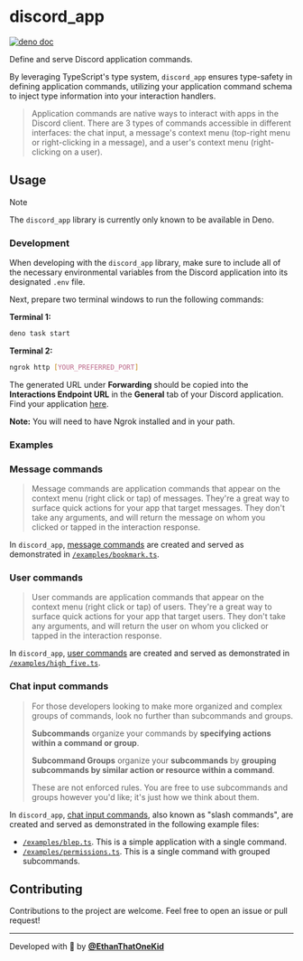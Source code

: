 # discord_app

[![deno doc](https://doc.deno.land/badge.svg)](https://deno.land/x/discord_app)

Define and serve Discord application commands.

By leveraging TypeScript's type system, `discord_app` ensures type-safety in
defining application commands, utilizing your application command schema to
inject type information into your interaction handlers.

> Application commands are native ways to interact with apps in the Discord
> client. There are 3 types of commands accessible in different interfaces: the
> chat input, a message's context menu (top-right menu or right-clicking in a
> message), and a user's context menu (right-clicking on a user).

## Usage

> [!NOTE]
>
> The `discord_app` library is currently only known to be available in Deno.

### Development

When developing with the `discord_app` library, make sure to include all of the 
necessary environmental variables from the Discord application into its designated 
`.env` file.

Next, prepare two terminal windows to run the following commands:

**Terminal 1:**

```bash
deno task start
```

**Terminal 2:**

```bash
ngrok http [YOUR_PREFERRED_PORT]
```

The generated URL under **Forwarding** should be copied into the **Interactions 
Endpoint URL** in the **General** tab of your Discord application. Find your 
application [here](https://discord.com/developers/applications).

**Note:** You will need to have Ngrok installed and in your path.

### Examples

<!-- Examples are located in the generated library documentation. -->

### Message commands

> Message commands are application commands that appear on the context menu
> (right click or tap) of messages. They're a great way to surface quick actions
> for your app that target messages. They don't take any arguments, and will
> return the message on whom you clicked or tapped in the interaction response.

In `discord_app`,
[message commands](https://discord.com/developers/docs/interactions/application-commands#message-commands)
are created and served as demonstrated in
[`/examples/bookmark.ts`](./examples/bookmark.ts).

### User commands

> User commands are application commands that appear on the context menu (right
> click or tap) of users. They're a great way to surface quick actions for your
> app that target users. They don't take any arguments, and will return the user
> on whom you clicked or tapped in the interaction response.

In `discord_app`,
[user commands](https://discord.com/developers/docs/interactions/application-commands#user-commands)
are created and served as demonstrated in
[`/examples/high_five.ts`](./examples/high_five.ts).

### Chat input commands

> For those developers looking to make more organized and complex groups of
> commands, look no further than subcommands and groups.
>
> **Subcommands** organize your commands by **specifying actions within a
> command or group**.
>
> **Subcommand Groups** organize your **subcommands** by **grouping subcommands
> by similar action or resource within a command**.
>
> These are not enforced rules. You are free to use subcommands and groups
> however you'd like; it's just how we think about them.

In `discord_app`,
[chat input commands](https://discord.com/developers/docs/interactions/application-commands#slash-commands),
also known as "slash commands", are created and served as demonstrated in the
following example files:

- [`/examples/blep.ts`](./examples/blep.ts). This is a simple application with a
  single command.
- [`/examples/permissions.ts`](./examples/permissions.ts). This is a single
  command with grouped subcommands.

## Contributing

Contributions to the project are welcome. Feel free to open an issue or pull
request!

---

Developed with 💜 by [**@EthanThatOneKid**](https://etok.codes/)
